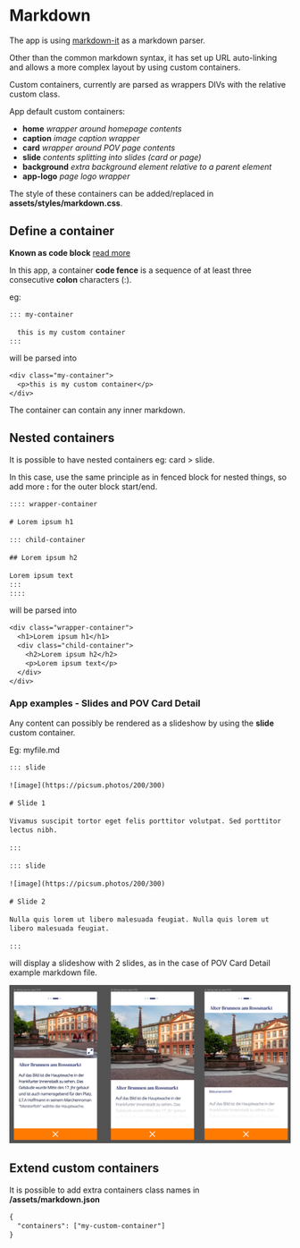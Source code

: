# Markdown

The app is using [markdown-it](https://github.com/markdown-it/markdown-it) as a markdown parser.

Other than the common markdown syntax, it has set up URL auto-linking and allows a more complex layout by using custom containers.

Custom containers, currently are parsed as wrappers DIVs with the relative custom class.

App default custom containers:

- **home** _wrapper around homepage contents_
- **caption** _image caption wrapper_
- **card** _wrapper around POV page contents_
- **slide** _contents splitting into slides (card or page)_
- **background** _extra background element relative to a parent element_
- **app-logo** _page logo wrapper_

The style of these containers can be added/replaced in **assets/styles/markdown.css**.

## Define a container

**Known as code block** [read more](http://spec.commonmark.org/0.25/#fenced-code-blocks)

In this app, a container **code fence** is a sequence of at least three consecutive **colon** characters (:).

eg:

```
::: my-container

  this is my custom container
:::
```

will be parsed into

```
<div class="my-container">
  <p>this is my custom container</p>
</div>
```

The container can contain any inner markdown.

## Nested containers

It is possible to have nested containers eg: card > slide.

In this case, use the same principle as in fenced block for nested things, so add more **:** for the outer block start/end.

```
:::: wrapper-container

# Lorem ipsum h1

::: child-container

## Lorem ipsum h2

Lorem ipsum text
:::
::::
```

will be parsed into

```
<div class="wrapper-container">
  <h1>Lorem ipsum h1</h1>
  <div class="child-container">
    <h2>Lorem ipsum h2</h2>
    <p>Lorem ipsum text</p>
  </div>
</div>
```

### App examples - Slides and POV Card Detail

Any content can possibly be rendered as a slideshow by using the **slide** custom container.

Eg: myfile.md

```
::: slide

![image](https://picsum.photos/200/300)

# Slide 1

Vivamus suscipit tortor eget felis porttitor volutpat. Sed porttitor lectus nibh.

:::

::: slide

![image](https://picsum.photos/200/300)

# Slide 2

Nulla quis lorem ut libero malesuada feugiat. Nulla quis lorem ut libero malesuada feugiat.

:::
```

will display a slideshow with 2 slides, as in the case of POV Card Detail example markdown file.

![POVs cards](../../assets/images/cards.png)

## Extend custom containers

It is possible to add extra containers class names in **/assets/markdown.json**

```
{
  "containers": ["my-custom-container"]
}

```
